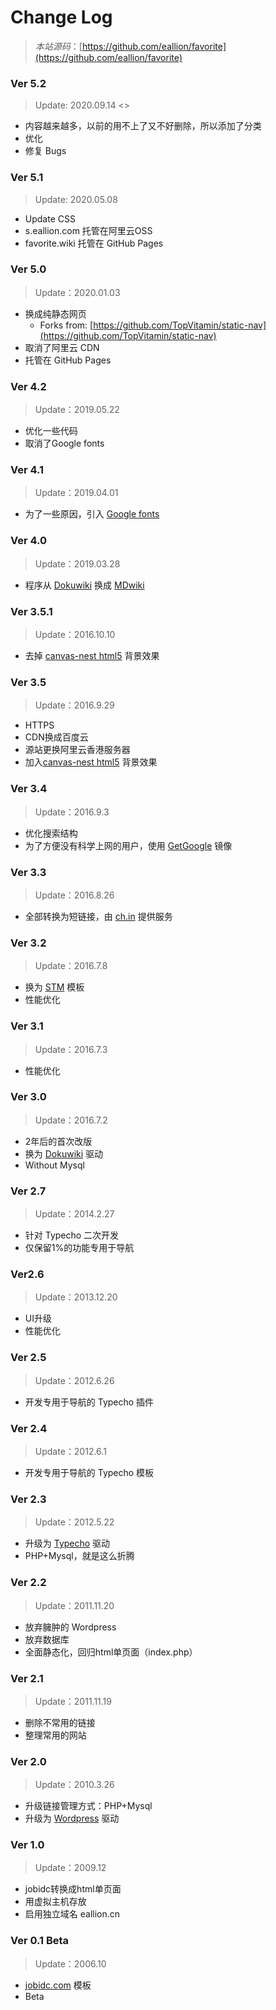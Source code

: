 # Change Log 
> *本站源码*：[https://github.com/eallion/favorite](https://github.com/eallion/favorite)

### Ver 5.2
>Update: 2020.09.14 <>

- 内容越来越多，以前的用不上了又不好删除，所以添加了分类
- 优化
- 修复 Bugs

### Ver 5.1
>Update: 2020.05.08

- Update CSS
- s.eallion.com 托管在阿里云OSS
- favorite.wiki 托管在 GitHub Pages

### Ver 5.0 
>Update：2020.01.03

- 换成纯静态网页
    - Forks from: [https://github.com/TopVitamin/static-nav](https://github.com/TopVitamin/static-nav)
- 取消了阿里云 CDN
- 托管在 GitHub Pages

### Ver 4.2
>Update：2019.05.22

 - 优化一些代码
 - 取消了Google fonts


### Ver 4.1  
>Update：2019.04.01

 - 为了一些原因，引入 [Google fonts](https://fonts.google.com/)
	

### Ver 4.0  
>Update：2019.03.28

 - 程序从 [Dokuwiki](https://www.dokuwiki.org) 换成 [MDwiki](https://github.com/Dynalon/mdwiki/)


### Ver 3.5.1
>Update：2016.10.10

 - 去掉 [canvas-nest html5](https://github.com/hustcc/canvas-nest.js) 背景效果


### Ver 3.5
>Update：2016.9.29 

 - HTTPS 
 - CDN换成百度云
 - 源站更换阿里云香港服务器
 - 加入[canvas-nest html5](https://github.com/hustcc/canvas-nest.js) 背景效果


### Ver 3.4
>Update：2016.9.3

 - 优化搜索结构
 - 为了方便没有科学上网的用户，使用 [GetGoogle](https://getgoogle.org) 镜像


### Ver 3.3
>Update：2016.8.26

 - 全部转换为短链接，由 [ch.in](https://5ch.in) 提供服务


### Ver 3.2
>Update：2016.7.8

 - 换为 [STM](https://github.com/Fraina/STM-Dokuwiki-Template) 模板
 - 性能优化


### Ver 3.1
>Update：2016.7.3

 - 性能优化


### Ver 3.0
>Update：2016.7.2

 - 2年后的首次改版
 - 换为 [Dokuwiki](https://www.dokuwiki.org) 驱动
 - Without Mysql


### Ver 2.7
>Update：2014.2.27

 - 针对 Typecho 二次开发
 - 仅保留1%的功能专用于导航


### Ver2.6
>Update：2013.12.20

 - UI升级
 - 性能优化


### Ver 2.5
>Update：2012.6.26

 - 开发专用于导航的 Typecho 插件


### Ver 2.4
>Update：2012.6.1

 - 开发专用于导航的 Typecho 模板


### Ver 2.3
>Update：2012.5.22

 - 升级为 [Typecho](http://typecho.org) 驱动
 - PHP+Mysql，就是这么折腾


### Ver 2.2
>Update：2011.11.20

 - 放弃臃肿的 Wordpress
 - 放弃数据库
 - 全面静态化，回归html单页面（index.php）

### Ver 2.1
>Update：2011.11.19

 - 删除不常用的链接
 - 整理常用的网站

### Ver 2.0
>Update：2010.3.26

 - 升级链接管理方式：PHP+Mysql
 - 升级为 [Wordpress](http://wordpress.org) 驱动

### Ver 1.0
>Update：2009.12

 - jobidc转换成html单页面
 - 用虚拟主机存放
 - 启用独立域名 eallion.cn

### Ver 0.1 Beta
>Update：2006.10

 - [jobidc.com](http://eallion.jobidc.com) 模板
 - Beta